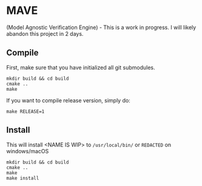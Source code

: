 # MAVE
(Model Agnostic Verification Engine) - This is a work in progress. I will likely abandon this project in 2 days.

## Compile
First, make sure that you have initialized all git submodules.
```
mkdir build && cd build
cmake ..
make
```
If you want to compile release version, simply do:
```
make RELEASE=1
```

## Install
This will install \<NAME IS WIP\> to `/usr/local/bin/` or `REDACTED` on windows/macOS  
```
mkdir build && cd build
cmake ..
make
make install
```
